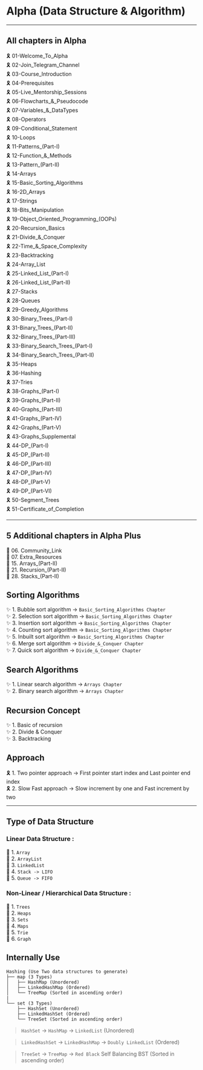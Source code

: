 # Alpha (Data Structure & Algorithm)

---

## All chapters in Alpha

🎗️ 01-Welcome_To_Alpha \
🎗️ 02-Join_Telegram_Channel \
🎗️ 03-Course_Introduction \
🎗️ 04-Prerequisites \
🎗️ 05-Live_Mentorship_Sessions \
🎗️ 06-Flowcharts\_&_Pseudocode \
🎗️ 07-Variables\_&_DataTypes \
🎗️ 08-Operators \
🎗️ 09-Conditional_Statement \
🎗️ 10-Loops \
🎗️ 11-Patterns\_(Part-I) \
🎗️ 12-Function\_&_Methods \
🎗️ 13-Pattern\_(Part-II) \
🎗️ 14-Arrays \
🎗️ 15-Basic_Sorting_Algorithms \
🎗️ 16-2D_Arrays \
🎗️ 17-Strings \
🎗️ 18-Bits_Manipulation \
🎗️ 19-Object_Oriented_Programming\_(OOPs) \
🎗️ 20-Recursion_Basics \
🎗️ 21-Divide\_&_Conquer \
🎗️ 22-Time\_&_Space_Complexity \
🎗️ 23-Backtracking \
🎗️ 24-Array_List \
🎗️ 25-Linked_List\_(Part-I) \
🎗️ 26-Linked_List\_(Part-II) \
🎗️ 27-Stacks \
🎗️ 28-Queues \
🎗️ 29-Greedy_Algorithms \
🎗️ 30-Binary_Trees\_(Part-I) \
🎗️ 31-Binary_Trees\_(Part-II) \
🎗️ 32-Binary_Trees\_(Part-III) \
🎗️ 33-Binary_Search_Trees\_(Part-I) \
🎗️ 34-Binary_Search_Trees\_(Part-II) \
🎗️ 35-Heaps \
🎗️ 36-Hashing \
🎗️ 37-Tries \
🎗️ 38-Graphs\_(Part-I) \
🎗️ 39-Graphs\_(Part-II) \
🎗️ 40-Graphs\_(Part-III) \
🎗️ 41-Graphs\_(Part-IV) \
🎗️ 42-Graphs\_(Part-V) \
🎗️ 43-Graphs_Supplemental \
🎗️ 44-DP\_(Part-I) \
🎗️ 45-DP\_(Part-II) \
🎗️ 46-DP\_(Part-III) \
🎗️ 47-DP\_(Part-IV) \
🎗️ 48-DP\_(Part-V) \
🎗️ 49-DP\_(Part-VI) \
🎗️ 50-Segment_Trees \
🎗️ 51-Certificate_of_Completion

---

## 5 Additional chapters in Alpha Plus

💫 06. Community_Link \
💫 07. Extra_Resources \
💫 15. Arrays\_(Part-II) \
💫 21. Recursion\_(Part-II) \
💫 28. Stacks\_(Part-II)

## Sorting Algorithms

✨ 1. Bubble sort algorithm -> `Basic_Sorting_Algorithms Chapter` \
✨ 2. Selection sort algorithm -> `Basic_Sorting_Algorithms Chapter` \
✨ 3. Insertion sort algorithm -> `Basic_Sorting_Algorithms Chapter` \
✨ 4. Counting sort algorithm -> `Basic_Sorting_Algorithms Chapter` \
✨ 5. Inbuilt sort algorithm -> `Basic_Sorting_Algorithms Chapter` \
✨ 6. Merge sort algorithm -> `Divide_&_Conquer Chapter` \
✨ 7. Quick sort algorithm -> `Divide_&_Conquer Chapter`

## Search Algorithms

✨ 1. Linear search algorithm -> `Arrays Chapter` \
✨ 2. Binary search algorithm -> `Arrays Chapter`

## Recursion Concept

✨ 1. Basic of recursion \
✨ 2. Divide & Conquer \
✨ 3. Backtracking

## Approach

🎗️ 1. Two pointer approach -> First pointer start index and Last pointer end index \
🎗️ 2. Slow Fast approach -> Slow increment by one and Fast increment by two

---

## Type of Data Structure

### Linear Data Structure :

🤞 1. `Array` \
🤞 2. `ArrayList` \
🤞 3. `LinkedList` \
🤞 4. `Stack -> LIFO` \
🤞 5. `Queue -> FIFO`

### Non-Linear / Hierarchical Data Structure :

🤞 1. `Trees` \
🤞 2. `Heaps` \
🤞 3. `Sets` \
🤞 4. `Maps` \
🤞 5. `Trie` \
🤞 6. `Graph`

## Internally Use

```
Hashing (Use Two data structures to generate)
├── map (3 Types)
│   ├── HashMap (Unordered)
│   ├── LinkedHashMap (Ordered)
│   └── TreeMap (Sorted in ascending order)
|
└── set (3 Types)
    ├── HashSet (Unordered)
    ├── LinkedHashSet (Ordered)
    └── TreeSet (Sorted in ascending order)
```

> `HashSet` -> `HashMap` -> `LinkedList` (Unordered)

> `LinkedHashSet` -> `LinkedHashMap` -> `Doubly LinkedList` (Ordered)

> `TreeSet` -> `TreeMap` -> `Red Black` Self Balancing BST (Sorted in ascending order)
